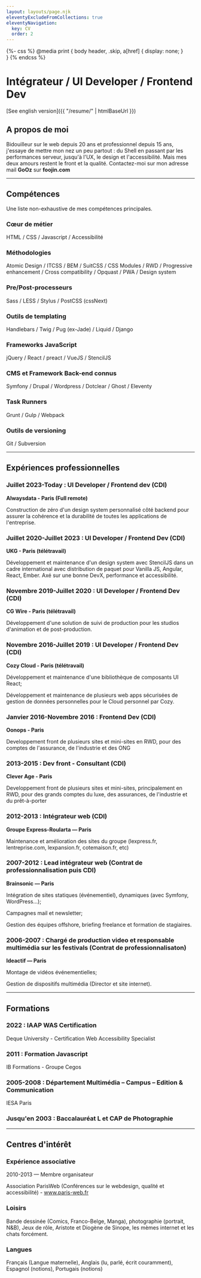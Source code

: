 ```yaml
---
layout: layouts/page.njk
eleventyExcludeFromCollections: true
eleventyNavigation:
  key: CV
  order: 2
---
```

{%- css %}
@media print {
	body header, .skip, a[href] {
		display: none;
	}	
}
{% endcss %}
# Intégrateur / UI Developer / Frontend Dev

[See english version]({{ "/resume/" | htmlBaseUrl }})

## A propos de moi

Bidouilleur sur le web depuis 20 ans et professionnel depuis 15 ans, j'essaye de mettre mon nez un peu partout : du Shell en passant par les performances serveur, jusqu'à l'UX, le design et l'accessibilité. Mais mes deux amours restent le front et la qualité. Contactez-moi sur mon adresse mail **GoOz** sur **foojin.com**

---

## Compétences

Une liste non-exhaustive de mes compétences principales.

### Cœur de métier

HTML / CSS / Javascript / Accessibilité

### Méthodologies

Atomic Design / ITCSS / BEM / SuitCSS / CSS Modules / RWD / Progressive enhancement / Cross compatibility / Opquast / PWA / Design system

### Pre/Post-processeurs

Sass / LESS / Stylus / PostCSS (cssNext)

### Outils de templating

Handlebars / Twig / Pug (ex-Jade) / Liquid / Django

### Frameworks JavaScript

jQuery / React / preact / VueJS / StencilJS

### CMS et Framework Back-end connus

Symfony / Drupal / Wordpress / Dotclear / Ghost / Eleventy

### Task Runners

Grunt / Gulp / Webpack

### Outils de versioning

Git / Subversion

---

## Expériences professionnelles

### Juillet 2023-Today : UI Developer / Frontend dev (CDI)

**Alwaysdata - Paris (Full remote)**

Construction de zéro d'un design system personnalisé côté backend pour assurer la cohérence et la durabilité de toutes les applications de l'entreprise.

### Juillet 2020-Juillet 2023 : UI Developer / Frontend Dev (CDI)

**UKG - Paris (télétravail)**

Développement et maintenance d'un design system avec StencilJS dans un cadre international avec distribution de paquet pour Vanilla JS, Angular, React, Ember. Axé sur une bonne DevX, performance et accessibilité.

### Novembre 2019-Juillet 2020 : UI Developer / Frontend Dev (CDI)

**CG Wire - Paris (télétravail)**

Développement d'une solution de suivi de production pour les studios d'animation et de post-production.

### Novembre 2016-Juillet 2019 : UI Developer / Frontend Dev (CDI)

**Cozy Cloud - Paris (télétravail)**

Développement et maintenance d'une bibliothèque de composants UI React;

Développement et maintenance de plusieurs web apps sécurisées de gestion de données personnelles pour le Cloud personnel par Cozy.

### Janvier 2016-Novembre 2016 : Frontend Dev (CDI)

**Oonops - Paris**

Developpement front de plusieurs sites et mini-sites en RWD, pour des comptes de l'assurance, de l'industrie et des ONG

### 2013-2015 : Dev front - Consultant (CDI)

**Clever Age - Paris**

Developpement front de plusieurs sites et mini-sites, principalement en RWD, pour des grands comptes du luxe, des assurances, de l'industrie et du prêt-à-porter

### 2012-2013 : Intégrateur web (CDI)

**Groupe Express-Roularta — Paris**

Maintenance et amélioration des sites du groupe (lexpress.fr, lentreprise.com, lexpansion.fr, cotemaison.fr, etc)

### 2007-2012 : Lead intégrateur web (Contrat de professionnalisation puis CDI)

**Brainsonic — Paris**

Intégration de sites statiques (événementiel), dynamiques (avec Symfony, WordPress…);

Campagnes mail et newsletter;

Gestion des équipes offshore, briefing freelance et formation de stagiaires.

### 2006-2007 : Chargé de production video et responsable multimédia sur les festivals (Contrat de professionnalisaton)

**Ideactif — Paris**

Montage de vidéos événementielles;

Gestion de dispositifs multimédia (Director et site internet).

---

## Formations

### 2022 : IAAP WAS Certification

Deque University - Certification Web Accessibility Specialist

### 2011 : Formation Javascript

IB Formations - Groupe Cegos

### 2005-2008 : Département Multimédia – Campus – Edition & Communication

IESA Paris

### Jusqu'en 2003 : Baccalauréat L et CAP de Photographie

---

## Centres d'intérêt

### Expérience associative

2010-2013 — Membre organisateur

Association ParisWeb (Conférences sur le webdesign, qualité et accessibilité) - www.paris-web.fr

### Loisirs

Bande dessinée (Comics, Franco-Belge, Manga), photographie (portrait, N&B), Jeux de rôle, Aristote et Diogène de Sinope, les mèmes internet et les chats forcément.

### Langues

Français (Langue maternelle), Anglais (lu, parlé, écrit couramment), Espagnol (notions), Portugais (notions)
